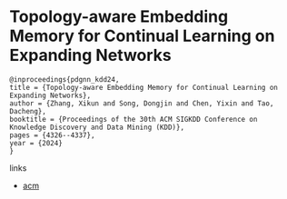 # Topology-aware Embedding Memory for Continual Learning on Expanding Networks

```
@inproceedings{pdgnn_kdd24,
title = {Topology-aware Embedding Memory for Continual Learning on Expanding Networks},
author = {Zhang, Xikun and Song, Dongjin and Chen, Yixin and Tao, Dacheng},
booktitle = {Proceedings of the 30th ACM SIGKDD Conference on Knowledge Discovery and Data Mining (KDD)},
pages = {4326--4337},
year = {2024}
}
```

links
- [acm](https://dl.acm.org/doi/10.1145/3637528.3671732)
